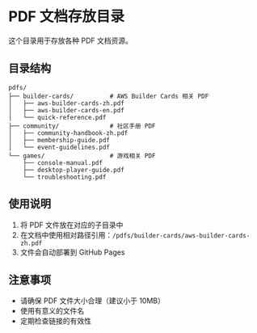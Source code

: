 # PDF 文档存放目录

这个目录用于存放各种 PDF 文档资源。

## 目录结构

```
pdfs/
├── builder-cards/          # AWS Builder Cards 相关 PDF
│   ├── aws-builder-cards-zh.pdf
│   ├── aws-builder-cards-en.pdf
│   └── quick-reference.pdf
├── community/              # 社区手册 PDF
│   ├── community-handbook-zh.pdf
│   ├── membership-guide.pdf
│   └── event-guidelines.pdf
└── games/                  # 游戏相关 PDF
    ├── console-manual.pdf
    ├── desktop-player-guide.pdf
    └── troubleshooting.pdf
```

## 使用说明

1. 将 PDF 文件放在对应的子目录中
2. 在文档中使用相对路径引用：`/pdfs/builder-cards/aws-builder-cards-zh.pdf`
3. 文件会自动部署到 GitHub Pages

## 注意事项

- 请确保 PDF 文件大小合理（建议小于 10MB）
- 使用有意义的文件名
- 定期检查链接的有效性